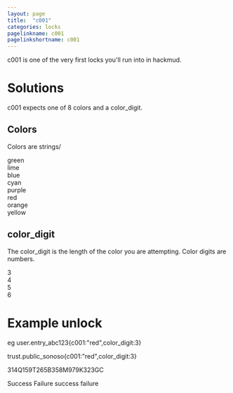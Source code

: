 ```yaml
---
layout: page
title:  "c001"
categories: locks
pagelinkname: c001
pagelinkshortname: c001
---
```


c001 is one of the very first locks you'll run into in hackmud.

# Solutions

c001 expects one of 8 colors and a color_digit.

## Colors

Colors are strings/

green\
lime\
blue\
cyan\
purple\
red\
orange\
yellow

## color_digit

The color_digit is the length of the color you are attempting. Color digits are numbers.

3\
4\
5\
6

# Example unlock

eg user.entry_abc123{c001:"red",color_digit:3}

trust.public_sonoso{c001:"red",color_digit:3}

314Q159T265B358M979K323GC

Success Failure success failure